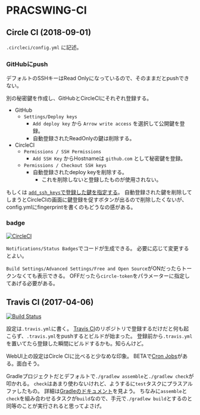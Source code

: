PRACSWING-CI
============================================================

## Circle CI (2018-09-01)

`.circleci/config.yml` に記述。


### GitHubにpush

デフォルトのSSHキーはRead Onlyになっているので、そのままだとpushできない。

別の秘密鍵を作成し、GitHubとCircleCIにそれぞれ登録する。

- GitHub
  - `Settings/Deploy keys`
    - `Add deploy key` から `Arrow write access` を選択して公開鍵を登録。
    - 自動登録されたReadOnlyの鍵は削除する。
- CircleCI
  - `Permissions / SSH Permissions`
    - `Add SSH Key` からHostnameは `github.com` として秘密鍵を登録。
  - `Permissions / Checkout SSH keys`
    - 自動登録されたdeploy keyを削除する。
      - これを削除しないと登録したものが使用されない。

もしくは [`add_ssh_keys`で登録した鍵を指定する](https://github.com/irof/practiswing-ci/blob/34ec5b357b99a61c65f87a0d699a4cc8183b8992/.circleci/config.yml#L7-L9)。
自動登録された鍵を削除してしまうとCircleCIの画面に鍵登録を促すボタンが出るので削除したくないが、config.ymlにfingerprintを書くのもどうなの感がある。

### badge

[![CircleCI](https://circleci.com/gh/irof/practiswing-ci.svg?style=svg)](https://circleci.com/gh/irof/practiswing-ci)

`Notifications/Status Badges`でコードが生成できる。
必要に応じて変更するとよい。

`Build Settings/Advanced Settings/Free and Open Source`がONだったらトークンなくても表示できる。
OFFだったら`circle-token`をパラメーターに指定してあげる必要がある。


## Travis CI (2017-04-06)

[![Build Status](https://travis-ci.org/irof/practiswing-ci.svg?branch=master)](https://travis-ci.org/irof/practiswing-ci)

設定は`.travis.yml`に書く。
[Travis CI](https://travis-ci.org/)のリポジトリで登録するだけだと何も起こらず、`.travis.yml`をpushするとビルドが始まった。
登録前から`.travis.yml`を置いてたら登録した瞬間にビルドするかも。知らんけど。

WebUI上の設定はCircle CIに比べると少なめな印象。
BETAで[Cron Jobs](https://docs.travis-ci.com/user/cron-jobs/)がある。面白そう。

Gradleプロジェクトだとデフォルトで`./gradlew assemble`と`./gradlew check`が叩かれる。
`check`はあまり使わないけれど、ようするに`test`タスクにプラスアルファしたもの。
詳細は[Gradleのドキュメント](https://docs.gradle.org/current/userguide/java_plugin.html#sec:java_tasks)を見よう。
ちなみに`assemble`と`check`を組み合わせるタスクが`build`なので、手元で`./gradlew build`とするのと同等のことが実行されると思ってよさげ。


